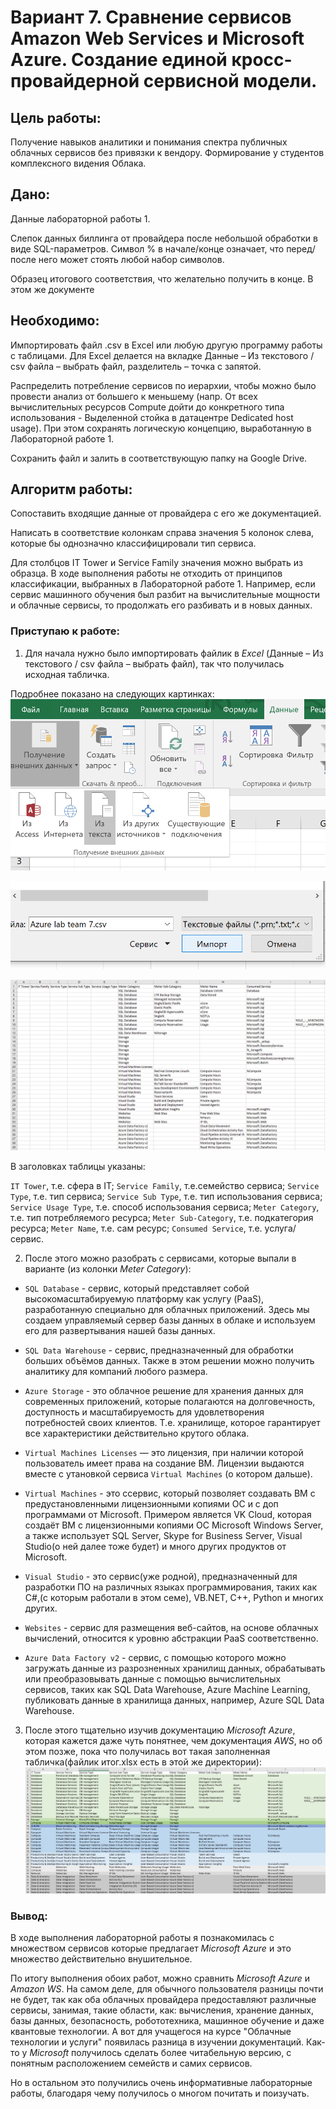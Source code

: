 # Вариант 7. Сравнение сервисов Amazon Web Services и Microsoft Azure. Создание единой кросс-провайдерной сервисной модели.

## Цель работы: 
Получение навыков аналитики и понимания спектра публичных облачных сервисов без привязки к вендору. Формирование у студентов комплексного видения Облака. 
## Дано: 
Данные лабораторной работы 1.

Слепок данных биллинга от провайдера после небольшой обработки в виде SQL-параметров. Символ % в начале/конце означает, что перед/после него может стоять любой набор символов.

Образец итогового соответствия, что желательно получить в конце. В этом же документе  
## Необходимо: 
Импортировать файл .csv в Excel или любую другую программу работы с таблицами. Для Excel делается на вкладке Данные – Из текстового / csv файла – выбрать файл, разделитель – точка с запятой.

Распределить потребление сервисов по иерархии, чтобы можно было провести анализ от большего к меньшему (напр. От всех вычислительных ресурсов Compute дойти до конкретного типа использования - Выделенной стойка в датацентре Dedicated host usage). При этом сохранять логическую концепцию, выработанную в Лабораторной работе 1.

Сохранить файл и залить в соответствующую папку на Google Drive.
## Алгоритм работы: 
Сопоставить входящие данные от провайдера с его же документацией. 

Написать в соответствие колонкам справа значения 5 колонок слева, которые бы однозначно классифицировали тип сервиса. 

Для столбцов IT Tower и Service Family значения можно выбрать из образца. В ходе выполнения работы не отходить от принципов классификации, выбранных в Лабораторной работе 1. 
Например, если сервис машинного обучения был разбит на вычислительные мощности и облачные сервисы, то продолжать его разбивать и в новых данных.

### Приступаю к работе:
1. Для начала нужно было импортировать файлик в _Excel_ (Данные – Из текстового / csv файла – выбрать файл), так что получилась исходная табличка.

Подробнее показано на следующих картинках:
![Image alt](lab2photo/1.png)

![Image alt](lab2photo/2.png)

![Image alt](lab2photo/3.png)

В заголовках таблицы указаны: 

`IT Tower`, т.е. сфера в IT;
`Service Family`, т.е.семейство сервиса;
`Service Type`, т.е. тип сервиса;
`Service Sub Type`, т.е. тип использования сервиса;
`Service Usage Type`, т.е. способ использования сервиса;
`Meter Category`, т.е. тип потребляемого ресурса;
`Meter Sub-Category`, т.е. подкатегория ресурса;
`Meter Name`, т.е. сам ресурс;
`Consumed Service`, т.е. услуга/сервис.

2. После этого можно разобрать с сервисами, которые выпали в варианте (из колонки _Meter Category_):
- `SQL Database` - сервис, который представляет 
собой высокомасштабируемую платформу как услугу (PaaS), разработанную специально 
для облачных приложений. Здесь мы создаем управляемый сервер базы данных в облаке 
и используем его для развертывания нашей базы данных. 

- `SQL Data Warehouse` - сервис, предназначенный для обработки больших объёмов 
данных. Также в этом решении можно получить аналитику для компаний любого размера.

- `Azure Storage` - это облачное решение для хранения данных для современных 
приложений, которые полагаются на долговечность, доступность и масштабируемость 
для удовлетворения потребностей своих клиентов. Т.е. хранилище, которое 
гарантирует все характеристики действительно крутого облака.

- `Virtual Machines Licenses` — это лицензия, при наличии которой пользователь
  имеет права на создание ВМ. Лицензии выдаются вместе с утановкой сервиса `Virtual Machines` (о котором дальше).

- `Virtual Machines` - это ссервис, который позволяет создавать ВМ с 
предустановленными лицензионными копиями ОС и с доп программами от Microsoft.
Примером является VK Cloud, которая создаёт ВМ с лицензионными копиями 
ОС Microsoft Windows Server, а также использует SQL Server, Skype for Business 
Server, Visual Studio(о ней далее тоже будет) и много других продуктов от 
Microsoft.

- `Visual Studio` - это сервис(уже родной), предназначенный для разработки 
ПО на различных языках программирования, таких как C#,(с которым работали в этом 
семе), VB.NET, C++, Python и многих других. 

- `Websites` - сервис для размещения веб-сайтов, на основе облачных вычислений, 
относится к уровню абстракции PaaS соответственно.

- `Azure Data Factory v2` - сервис, с помощью которого можно загружать данные из 
разрозненных хранилищ данных, обрабатывать или преобразовывать данные с помощью 
вычислительных сервисов, таких как SQL Data Warehouse, Azure Machine Learning,
публиковать данные в хранилища данных, например, Azure SQL Data Warehouse.

3. После этого тщательно изучив документацию _Microsoft Azure_, которая кажется даже чуть понятнее, чем документация _AWS_, но об этом позже, пока что получилась вот такая заполненная
   табличка(файлик итог.xlsx есть в этой же директории):
   ![Image alt](lab2photo/4.png)

### Вывод:
В ходе выполнения лабораторной работы я познакомилась с множеством сервисов которые предлагает _Microsoft Azure_ и это множество действительно внушительное. 

По итогу выполнения обоих работ, можно сравнить _Microsoft Azure_ и _Amazon WS_. На самом деле, для обычного пользователя разницы почти не будет, так как оба облачных провайдера предоставляют 
различные сервисы, занимая, такие области, как: вычисления, хранение данных, базы данных, безопасность, робототехника, машинное обучение и даже квантовые технологии. А вот для учащегося на 
курсе "Облачные технологии и услуги" появилась разница в изучении документаций. Как-то у _Microsoft_ получилось сделать более читабельную версию, с понятным расположением семейств и самих 
сервисов.

Но в остальном это получились очень информативные лабораторные работы, благодаря чему получилось о многом почитать и поизучать.
